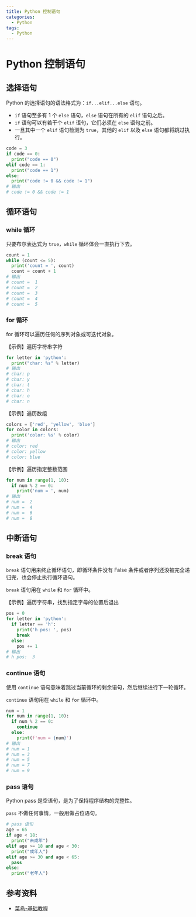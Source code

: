 ```yaml
---
title: Python 控制语句
categories:
  - Python
tags:
  - Python
---
```


# Python 控制语句

## 选择语句

Python 的选择语句的语法格式为：`if...elif...else` 语句。

- `if` 语句至多有 1 个 `else` 语句，`else` 语句在所有的 `elif` 语句之后。
- `if` 语句可以有若干个 `elif` 语句，它们必须在 `else` 语句之前。
- 一旦其中一个 `elif` 语句检测为 `true`，其他的 `elif` 以及 `else` 语句都将跳过执行。

```python
code = 3
if code == 0:
  print("code == 0")
elif code == 1:
  print("code == 1")
else:
  print("code != 0 && code != 1")
# 输出
# code != 0 && code != 1
```

## 循环语句

### while 循环

只要布尔表达式为 `true`，`while` 循环体会一直执行下去。

```python
count = 1
while (count <= 5):
  print('count = ', count)
  count = count + 1
# 输出
# count =  1
# count =  2
# count =  3
# count =  4
# count =  5
```

### for 循环

for 循环可以遍历任何的序列对象或可迭代对象。

【示例】遍历字符串字符

```python
for letter in 'python':
  print("char: %s" % letter)
# 输出
# char: p
# char: y
# char: t
# char: h
# char: o
# char: n
```

【示例】遍历数组

```python
colors = ['red', 'yellow', 'blue']
for color in colors:
  print('color: %s' % color)
# 输出
# color: red
# color: yellow
# color: blue
```

【示例】遍历指定整数范围

```python
for num in range(1, 10):
  if num % 2 == 0:
    print('num = ', num)
# 输出
# num =  2
# num =  4
# num =  6
# num =  8
```

## 中断语句

### break 语句

`break` 语句用来终止循环语句，即循环条件没有 False 条件或者序列还没被完全递归完，也会停止执行循环语句。

`break` 语句用在 `while` 和 `for` 循环中。

【示例】遍历字符串，找到指定字母的位置后退出

```python
pos = 0
for letter in 'python':
  if letter == 'h':
    print('h pos: ', pos)
    break
  else:
    pos += 1
# 输出
# h pos:  3
```

### continue 语句

使用 `continue` 语句意味着跳过当前循环的剩余语句，然后继续进行下一轮循环。

`continue` 语句用在 `while` 和 `for` 循环中。

```python
num = 1
for num in range(1, 10):
  if num % 2 == 0:
    continue
  else:
    print(f'num = {num}')
# 输出
# num = 1
# num = 3
# num = 5
# num = 7
# num = 9
```

### pass 语句

Python pass 是空语句，是为了保持程序结构的完整性。

`pass` 不做任何事情，一般用做占位语句。

```python
# pass 语句
age = 65
if age < 18:
  print("未成年")
elif age >= 18 and age < 30:
  print("成年人")
elif age >= 30 and age < 65:
  pass
else:
  print("老年人")
```

## 参考资料

- [菜鸟-基础教程](https://www.runoob.com/python/python-tutorial.html)
